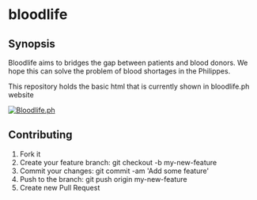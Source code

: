 # bloodlife

## Synopsis

Bloodlife aims to bridges the gap between patients and blood donors. We hope this can solve the problem of blood shortages in the Philippes. 

This repository holds the basic html that is currently shown in bloodlife.ph website

[![Bloodlife.ph](https://github.com/xtrycatchx/bloodlife-web/blob/master/public/img/header.jpg?raw=true)](https://youtu.be/HP57zUh19B8 "Bloodlife.ph - Click to Watch!")

## Contributing
1. Fork it
2. Create your feature branch: git checkout -b my-new-feature
3. Commit your changes: git commit -am 'Add some feature'
4. Push to the branch: git push origin my-new-feature
5. Create new Pull Request